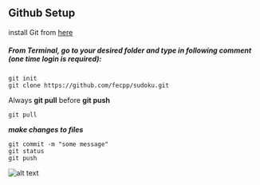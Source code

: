 ## Github Setup
install Git from [here](https://git-scm.com/book/en/v2/Getting-Started-Installing-Git)

##### From Terminal, go to your desired folder and type in following comment (one time login is required):
```
git init
git clone https://github.com/fecpp/sudoku.git
```


Always **git pull** before **git push**
```
git pull
```
***make changes to files***
```
git commit -m "some message"
git status
git push
```

![alt text](https://www.google.com/url?sa=i&source=images&cd=&ved=2ahUKEwjSqYKbsevkAhUUheYKHSY0C_kQjRx6BAgBEAQ&url=https%3A%2F%2Fstackoverflow.com%2Fquestions%2F292357%2Fwhat-is-the-difference-between-git-pull-and-git-fetch&psig=AOvVaw0pQcurcu_kRuyAwJ5-WdHe&ust=1569480659488601)
